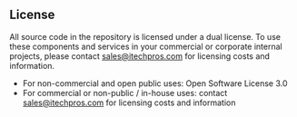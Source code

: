 ## License

All source code in the repository is licensed under a dual license.  To use these components and services in your commercial or corporate internal projects, please contact sales@itechpros.com for licensing costs and information.

 * For non-commercial and open public uses: Open Software License 3.0
 * For commercial or non-public / in-house uses: contact sales@itechpros.com for licensing costs and information
